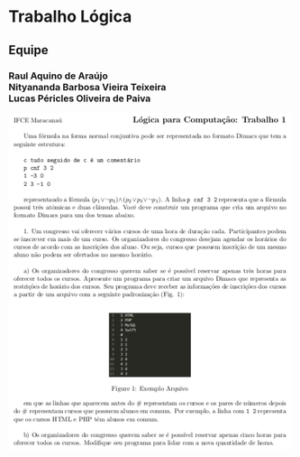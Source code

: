 <h1>Trabalho Lógica</h1>
<h2>Equipe</h2>
<h3>Raul Aquino de Araújo<br />
Nityananda Barbosa Vieira Teixeira<br />
Lucas Péricles Oliveira de Paiva
</h3>
<img src="questao.png">

